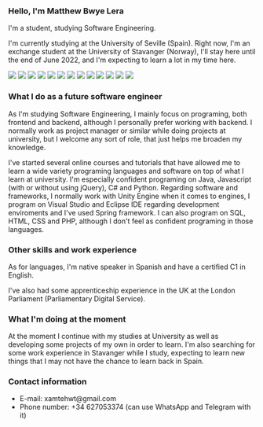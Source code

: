 <h3>Hello, I'm Matthew Bwye Lera</h3>

<p>I'm a student, studying Software Engineering.</p>

<p>I'm currently studying at the University of Seville (Spain). Right now, I'm an exchange student at the University of Stavanger (Norway), I'll stay here until the end of June 2022, and I'm expecting to learn a lot in my time here.</p>

<div>
  <img src="https://img.shields.io/badge/-Unity-000000?logo=unity&logoColor=white&style=plastic">
  <img src="https://img.shields.io/badge/-Java-FF5733?logo=java&logoColor=white&style=plastic">
  <img src="https://img.shields.io/badge/-40E0D0?logo=csharp&logoColor=white&style=plastic">
  <img src="https://img.shields.io/badge/-Javascript-FFD700?logo=javascript&logoColor=white&style=plastic">
  <img src="https://img.shields.io/badge/-jQuery-5F9EA0?logo=jquery&logoColor=white&style=plastic">
  <img src="https://img.shields.io/badge/-Python-4682B4?logo=python&logoColor=white&style=plastic">
  <img src="https://img.shields.io/badge/-Visual%20Studio-9370DB?logo=visualstudio&logoColor=white&style=plastic">
  <img src="https://img.shields.io/badge/-Eclipse%20IDE-FF8C00?logo=eclipse&logoColor=purple&style=plastic">
  <img src="https://img.shields.io/badge/-Spring-00FF7F?logo=spring&logoColor=white&style=plastic">
  <img src="https://img.shields.io/badge/-SQL-DC143C?logo=oracle&logoColor=white&style=plastic">
  <img src="https://img.shields.io/badge/-HTML-FF7F50?logo=html5&logoColor=white&style=plastic">
  <img src="https://img.shields.io/badge/-CSS-00BFFF?logo=css3&logoColor=white&style=plastic">
  <img src="https://img.shields.io/badge/-PHP-6A5ACD?logo=php&logoColor=white&style=plastic">
</div>

<h3>What I do as a future software engineer</h3>

<p>As I'm studying Software Engineering, I mainly focus on programing, both frontend and backend, although I personally prefer working with backend. I normally work as project manager or similar while doing projects at university, but I welcome any sort of role, that just helps me broaden my knowledge.</p>

<p>I've started several online courses and tutorials that have allowed me to learn a wide variety programing languages and software on top of what I learn at university. I'm especially confident programing on Java, Javascript (with or without using jQuery), C# and Python. Regarding software and frameworks, I normally work with Unity Engine when it comes to engines, I program on Visual Studio and Eclipse IDE regarding development enviroments and I've used Spring framework. I can also program on SQL, HTML, CSS and PHP, although I don't feel as confident programing in those languages.</p>

<h3>Other skills and work experience</h3>

<p>As for languages, I'm native speaker in Spanish and have a certified C1 in English.</p>

<p>I've also had some apprenticeship experience in the UK at the London Parliament (Parliamentary Digital Service). </p>

<h3>What I'm doing at the moment</h3>

<p>At the moment I continue with my studies at University as well as developing some projects of my own in order to learn. I'm also searching for some work experience in Stavanger while I study, expecting to learn new things that I may not have the chance to learn back in Spain.</p>

<h3>Contact information</h3>
<ul>
  <li>E-mail: xamtehwt@gmail.com</li>
  <li>Phone number: +34 627053374 (can use WhatsApp and Telegram with it)</li>
</ul>


<!--
**MatthewBL/MatthewBL** is a ✨ _special_ ✨ repository because its `README.md` (this file) appears on your GitHub profile.

Here are some ideas to get you started:

- 🔭 I’m currently working on ...
- 🌱 I’m currently learning ...
- 👯 I’m looking to collaborate on ...
- 🤔 I’m looking for help with ...
- 💬 Ask me about ...
- 📫 How to reach me: ...
- 😄 Pronouns: ...
- ⚡ Fun fact: ...
-->
